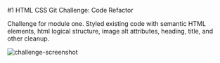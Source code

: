 #1 HTML CSS Git Challenge: Code Refactor

Challenge for module one. Styled existing code with semantic HTML elements, html logical structure, image alt attributes, heading, title, and other cleanup. 

![challenge-screenshot](/./assets/images/01-challeng.jpeg "01-Challenge Screenshot")
